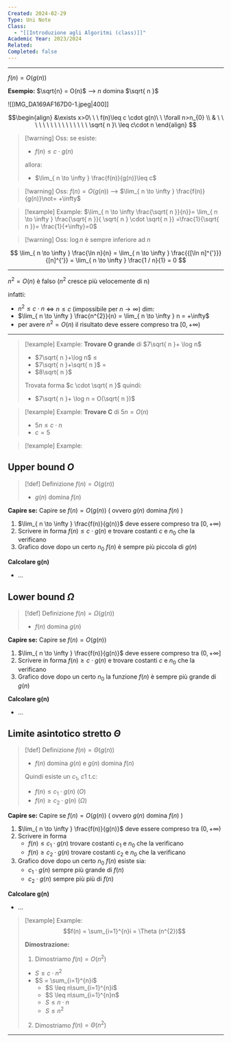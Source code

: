 ```yaml
---
Created: 2024-02-29
Type: Uni Note
Class:
  - "[[Introduzione agli Algoritmi (class)]]"
Academic Year: 2023/2024
Related: 
Completed: false
---
```

---

$f(n) = O(g(n))$

**Esempio:**
$\sqrt{n} = O(n)$ --> $n$ domina $\sqrt{ n }$

![[IMG_DA169AF167D0-1.jpeg|400]]


$$\begin{align}
&\exists x>0\ \ \ f(n)\leq c \cdot g(n)\ \ \forall  n>n_{0}  \\
& \ \ \ \ \ \ \ \ \ \ \ \ \ \ \ \ \sqrt{ n }\ \leq c\cdot n
\end{align}
$$
>[!warning] Oss:
>se esiste:
>-  $f(n)\leq c \cdot g(n)$
>
>allora: 
>- $\lim_{ n \to \infty } \frac{f(n)}{g(n)}\leq c$

>[!warning] Oss:
$f(n) = O(g(n))$ --> $\lim_{ n \to \infty } \frac{f(n)}{g(n)}\not= +\infty$

>[!example] Example:
>$\lim_{ n \to \infty \frac{\sqrt{ n }}{n}}= \lim_{ n \to \infty } \frac{\sqrt{ n }}{ \sqrt{ n } \cdot \sqrt{ n }} =\frac{1}{\sqrt{ n }}= \frac{1}{+\infty}=0$

>[!warning] Oss:
$\log n$ è sempre inferiore ad $n$


$$
\lim_{ n \to \infty } \frac{\ln n}{n} = \lim_{ n \to \infty } \frac{{[\ln n]^{'}}}{[n]^{'}} = \lim_{ n \to \infty } \frac{1 / n}{1} = 0
$$

---

$n^{2} = O(n)$ è falso ($n^{2}$ cresce più velocemente di n)

infatti:
- $n^{2} \leq c \cdot n$ $\iff$ $n \leq c$ (impossibile per $n \to \infty$)
dim: 
- $\lim_{ n \to \infty } \frac{n^{2}}{n} = \lim_{ n \to \infty } n = +\infty$ 
- per avere $n^{2} = O(n)$ il risultato deve essere compreso tra $[0, +\infty)$ 

---
>[!example] Example:
>**Trovare  O grande** di $7\sqrt{ n }+ \log n$
>- $7\sqrt{ n }+\log n$  $\leq$
>- $7\sqrt{ n }+\sqrt{ n }$  $=$
>- $8\sqrt{ n }$
>
>Trovata forma $c \cdot \sqrt{ n }$ quindi:
>- $7\sqrt{ n }+ \log n = O(\sqrt{ n })$

>[!example] Example:
>**Trovare C** di $5n=O(n)$
>- $5n\leq c\cdot n$
>- $c=5$

>[!example] Example:
>

## Upper bound $O$

>[!def] Definizione
$f(n) = O(g(n))$
>
> - $g(n)$ domina $f(n)$

**Capire se:**
Capire se $f(n) = O(g(n))$ ( ovvero $g(n)$ domina $f(n)$ )
1. $\lim_{ n \to \infty } \frac{f(n)}{g(n)}$ deve essere compreso tra $[0,+\infty)$
2. Scrivere in forma $f(n) \leq c \cdot g(n)$ e trovare costanti $c$ e $n_{0}$ che la verificano 
3. Grafico dove dopo un certo $n_{0}$ $f(n)$ è sempre più piccola di $g(n)$

**Calcolare g(n)**
- ...

## Lower bound $\Omega$ 

>[!def] Definizione
>$f(n) = \Omega (g(n))$
>- $f(n)$ domina $g(n)$

**Capire se:**
Capire se $f(n) = O(g(n))$ 
1. $\lim_{ n \to \infty } \frac{f(n)}{g(n)}$ deve essere compreso tra $(0,+\infty]$
2. Scrivere in forma $f(n) \geq c \cdot g(n)$ e trovare costanti $c$ e $n_{0}$ che la verificano 
3. Grafico dove dopo un certo $n_{0}$ la funzione $f(n)$ è sempre più grande di $g(n)$

**Calcolare g(n)**
- ...

## Limite asintotico stretto $\Theta$

>[!def] Definizione
>$f(n) = \Theta (g(n))$
>- $f(n)$ domina $g(n)$ e $g(n)$ domina $f(n)$
>
>Quindi esiste un $c_{1},\ c1$ t.c:
>- $f(n)\leq c_{1} \cdot g(n)$ ($O$)
>- $f(n)\geq c_{2} \cdot g(n)$ ($\Omega$)

**Capire se:**
Capire se $f(n) = O(g(n))$ ( ovvero $g(n)$ domina $f(n)$ )
1. $\lim_{ n \to \infty } \frac{f(n)}{g(n)}$ deve essere compreso tra $(0,+\infty)$
2. Scrivere in forma 
	- $f(n)\leq c_{1} \cdot g(n)$ trovare costanti $c_{1}$ e $n_{0}$ che la verificano 
	- $f(n)\geq c_{2} \cdot g(n)$ trovare costanti $c_{2}$ e $n_{0}$ che la verificano 
3. Grafico dove dopo un certo $n_{0}$ $f(n)$ esiste sia:
	-  $c_{1} \cdot g(n)$ sempre più grande di $f(n)$
	-  $c_{2} \cdot g(n)$ sempre più più di $f(n)$

**Calcolare g(n)**
- ...



>[!example] Example:
$$f(n) = \sum_{i=1}^{n}i = \Theta (n^{2})$$
>
>**Dimostrazione:**
>1. Dimostriamo $f(n) = O(n^{2})$
>- $S \leq c \cdot n^{2}$	
>- $S = \sum_{i=1}^{n}i$
>	- $S \leq n\sum_{i=1}^{n}i$
>	- $S \leq n\sum_{i=1}^{n}n$
>	- $S \leq n \cdot n$
>	- $S \leq n^{2}$
>
>2. Dimostriamo $f(n) = \Theta(n^{2})$

---

